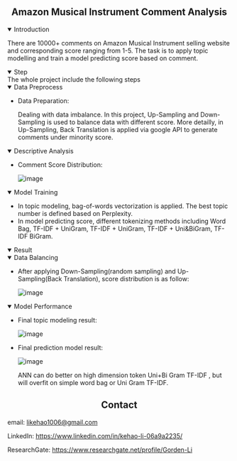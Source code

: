 <br>

## <div align="center">Amazon Musical Instrument Comment Analysis</div>

<details open>
<summary>Introduction</summary>

There are 10000+ comments on Amazon Musical Instrument selling website and corresponding score ranging from 1-5. The task is to apply topic modelling and train a model predicting score based on comment.

</details>

<details open>
<summary>Step</summary>
The whole project include the following steps

<details open>
<summary>Data Preprocess</summary>

- Data Preparation:

  Dealing with data imbalance. In this project, Up-Sampling and Down-Sampling is used to balance data with different score. More detailly, in Up-Sampling, Back Translation is applied via google API to generate comments under minority score.

</details>  

<details open>
<summary>Descriptive Analysis</summary>

- Comment Score Distribution:
  
  ![image](https://user-images.githubusercontent.com/72702872/168739738-1337975e-cb46-4ba1-b15e-a548988f57e3.png)

</details>   

<details open>
<summary>Model Training</summary>

- In topic modeling, bag-of-words vectorization is applied. The best topic number is defined based on Perplexity.
- In model predicting score, different tokenizing methods including Word Bag, TF-IDF + UniGram, TF-IDF + UniGram, TF-IDF + Uni&BiGram, TF-IDF BiGram.

</details>

<details open>
<summary>Result</summary>
  
<details open>
<summary>Data Balancing</summary>

- After applying Down-Sampling(random sampling) and Up-Sampling(Back Translation), score distribution is as follow:

  ![image](https://user-images.githubusercontent.com/72702872/168740529-9b2e9c94-c610-4ca3-bedf-70ea5e5ddca5.png)

</details>

<details open>
<summary>Model Performance</summary>

- Final topic modeling result:
  
  ![image](https://user-images.githubusercontent.com/72702872/168740661-a9303b69-f84d-45c6-bfbe-8efdd47993ae.png)

- Final prediction model result:
  
  ![image](https://user-images.githubusercontent.com/72702872/168740715-c47bb1c4-211d-47b2-bd7e-75dbbc6fc78b.png)

  ANN can do better on high dimension token Uni+Bi Gram TF-IDF , but will overfit on simple word bag or Uni Gram TF-IDF.

</details>

</details>

</details>

## <div align="center">Contact</div>

email: likehao1006@gmail.com

LinkedIn: https://www.linkedin.com/in/kehao-li-06a9a2235/

ResearchGate: https://www.researchgate.net/profile/Gorden-Li

<br>

